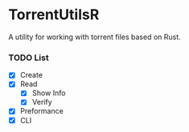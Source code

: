 # TorrentUtilsR

A utility for working with torrent files based on Rust.

### TODO List

- [x] Create
- [x] Read
  - [x] Show Info
  - [x] Verify
- [x] Preformance
- [x] CLI